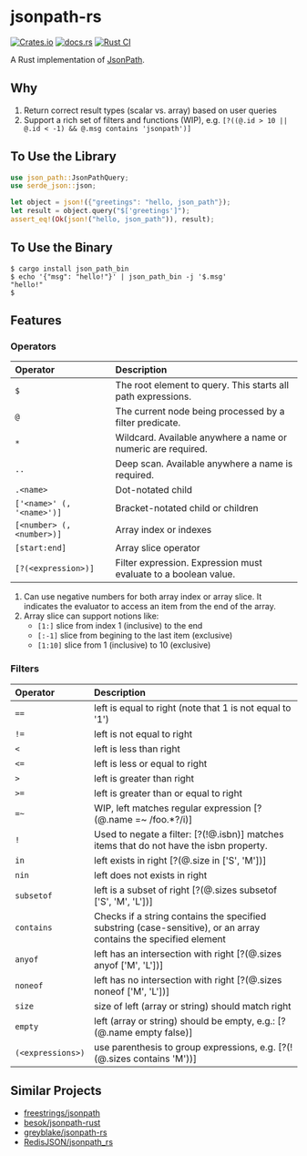 # jsonpath-rs

[![Crates.io](https://img.shields.io/crates/v/json_path)](https://crates.io/crates/json_path)
[![docs.rs](https://img.shields.io/docsrs/json_path)](https://docs.rs/json_path/latest)
[![Rust CI](https://github.com/zhxiaogg/jsonpath-rs/actions/workflows/rust.yml/badge.svg)](https://github.com/zhxiaogg/jsonpath-rs/actions/workflows/rust.yml)

A Rust implementation of [JsonPath](https://goessner.net/articles/JsonPath/).

## Why

1. Return correct result types (scalar vs. array) based on user queries
2. Support a rich set of filters and functions (WIP), e.g. `[?((@.id > 10 || @.id < -1) && @.msg contains 'jsonpath')]`

## To Use the Library

```rust
use json_path::JsonPathQuery;
use serde_json::json;

let object = json!({"greetings": "hello, json_path"});
let result = object.query("$['greetings']");
assert_eq!(Ok(json!("hello, json_path")), result);
```

## To Use the Binary

```shell
$ cargo install json_path_bin
$ echo '{"msg": "hello!"}' | json_path_bin -j '$.msg'
"hello!"
$
```

## Features

### Operators

| Operator                  | Description                                                     |
| :------------------------ | :-------------------------------------------------------------- |
| `$`                       | The root element to query. This starts all path expressions.    |
| `@`                       | The current node being processed by a filter predicate.         |
| `*`                       | Wildcard. Available anywhere a name or numeric are required.    |
| `..`                      | Deep scan. Available anywhere a name is required.               |
| `.<name>`                 | Dot-notated child                                               |
| `['<name>' (, '<name>')]` | Bracket-notated child or children                               |
| `[<number> (, <number>)]` | Array index or indexes                                          |
| `[start:end]`             | Array slice operator                                            |
| `[?(<expression>)]`       | Filter expression. Expression must evaluate to a boolean value. |

1. Can use negative numbers for both array index or array slice. It indicates the evaluator to access an item from the end of the array.
2. Array slice can support notions like:
   - `[1:]` slice from index 1 (inclusive) to the end
   - `[:-1]` slice from begining to the last item (exclusive)
   - `[1:10]` slice from 1 (inclusive) to 10 (exclusive)

### Filters

| Operator          | Description                                                                                                      |
| :---------------- | :--------------------------------------------------------------------------------------------------------------- |
| `==`              | left is equal to right (note that 1 is not equal to '1')                                                         |
| `!=`              | left is not equal to right                                                                                       |
| `<`               | left is less than right                                                                                          |
| `<=`              | left is less or equal to right                                                                                   |
| `>`               | left is greater than right                                                                                       |
| `>=`              | left is greater than or equal to right                                                                           |
| `=~`              | WIP, left matches regular expression [?(@.name =~ /foo.*?/i)]                                                    |
| `!`               | Used to negate a filter: [?(!@.isbn)] matches items that do not have the isbn property.                          |
| `in`              | left exists in right [?(@.size in ['S', 'M'])]                                                                   |
| `nin`             | left does not exists in right                                                                                    |
| `subsetof`        | left is a subset of right [?(@.sizes subsetof ['S', 'M', 'L'])]                                                  |
| `contains`        | Checks if a string contains the specified substring (case-sensitive), or an array contains the specified element |
| `anyof`           | left has an intersection with right [?(@.sizes anyof ['M', 'L'])]                                                |
| `noneof`          | left has no intersection with right [?(@.sizes noneof ['M', 'L'])]                                               |
| `size`            | size of left (array or string) should match right                                                                |
| `empty`           | left (array or string) should be empty, e.g.: [?(@.name empty false)]                                            |
| `(<expressions>)` | use parenthesis to group expressions, e.g. [?(!(@.sizes contains 'M'))]                                          |

## Similar Projects

- [freestrings/jsonpath](https://github.com/freestrings/jsonpath)
- [besok/jsonpath-rust](https://github.com/besok/jsonpath-rust)
- [greyblake/jsonpath-rs](https://github.com/greyblake/jsonpath-rs)
- [RedisJSON/jsonpath_rs](https://github.com/RedisJSON/jsonpath_rs)
